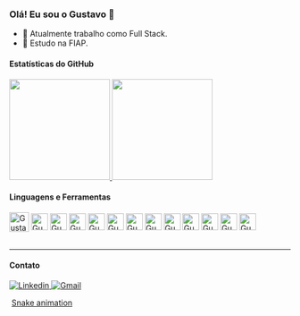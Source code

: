 ### Olá! Eu sou o Gustavo 👋

- 🔭 Atualmente trabalho como Full Stack.
- 🌱 Estudo na FIAP.

#### Estatísticas do GitHub

<div>
  <a href="https://github.com/GustavoMiec">
    <img height="180" src="https://github-readme-stats.vercel.app/api?username=GustavoMiec&show_icons=true&theme=dracula&include_all_commits=true&count_private=true"/> 
    <img height="180" src="https://github-readme-stats.vercel.app/api/top-langs/?username=GustavoMiec&layout=compact&langs_count=16&theme=dracula"/> 
  </a>
</div>

#### Linguagens e Ferramentas

<div>
  <img align="center" alt="Gustavo-Java" height="35" src="https://cdn.jsdelivr.net/gh/devicons/devicon@latest/icons/java/java-original.svg">
  <img align="center" alt="Gustavo-Python" height="30" src="https://cdn.jsdelivr.net/gh/devicons/devicon@latest/icons/python/python-original.svg">
  <img align="center" alt="Gustavo-Jupyter" height="30" src="https://cdn.jsdelivr.net/gh/devicons/devicon@latest/icons/jupyter/jupyter-original-wordmark.svg">
  <img align="center" alt="Gustavo-HTML" height="30" src="https://cdn.jsdelivr.net/gh/devicons/devicon@latest/icons/html5/html5-original.svg">
  <img align="center" alt="Gustavo-CSS" height="30" src="https://cdn.jsdelivr.net/gh/devicons/devicon@latest/icons/css3/css3-original.svg">
  <img align="center" alt="Gustavo-C#" height="30" src="https://cdn.jsdelivr.net/gh/devicons/devicon@latest/icons/csharp/csharp-original.svg">
  <img align="center" alt="Gustavo-JS" height="30" src="https://cdn.jsdelivr.net/gh/devicons/devicon@latest/icons/javascript/javascript-original.svg">
  <img align="center" alt="Gustavo-React" height="30" src="https://cdn.jsdelivr.net/gh/devicons/devicon@latest/icons/react/react-original.svg">
  <img align="center" alt="Gustavo-PL/SQL" height="30" src="https://cdn.jsdelivr.net/gh/devicons/devicon@latest/icons/azuresqldatabase/azuresqldatabase-original.svg">
  <img align="center" alt="Gustavo-JSON" height="30" src="https://cdn.jsdelivr.net/gh/devicons/devicon@latest/icons/json/json-original.svg">
  <img align="center" alt="Gustavo-Git" height="30" src="https://cdn.jsdelivr.net/gh/devicons/devicon@latest/icons/git/git-original.svg">
  <img align="center" alt="Gustavo-Kotlin" height="30" src="https://cdn.jsdelivr.net/gh/devicons/devicon@latest/icons/kotlin/kotlin-original.svg">
  <img align="center" alt="Gustavo-Azure" height="30" src="https://cdn.jsdelivr.net/gh/devicons/devicon@latest/icons/azure/azure-original.svg">
</div>

<br>
<hr style="border-color:#bd93f9">

#### Contato

<p>
  <a href="https://www.linkedin.com/in/gustavo-costa-mieczkowsky-56b210255/" target="_blank">
    <img src="https://img.shields.io/badge/LinkedIn-0077B5?style=for-the-badge&logo=linkedin&logoColor=white" alt="Linkedin">
  </a>
  
  <a href="mailto:gustavocostamiec@gmail.com" target="_blank">
    <img src="https://img.shields.io/badge/Gmail-D14836?style=for-the-badge&logo=gmail&logoColor=white" alt="Gmail">
  </a>
</p>

﻿
[Snake animation](https://github.com/rafaballerini/rafaballerin12/blob/output/github-contribution-grid-snake.svg)
